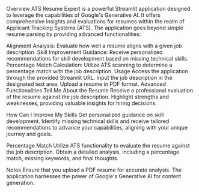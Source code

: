 Overview
ATS Resume Expert is a powerful Streamlit application designed to leverage the capabilities of Google's Generative AI. 
It offers comprehensive insights and evaluations for resumes within the realm of Applicant Tracking Systems (ATS). 
The application goes beyond simple resume parsing by providing advanced functionalities:

Alignment Analysis: Evaluate how well a resume aligns with a given job description.
Skill Improvement Guidance: Receive personalized recommendations for skill development based on missing technical skills.
Percentage Match Calculation: Utilize ATS scanning to determine a percentage match with the job description.
Usage
Access the application through the provided Streamlit URL.
Input the job description in the designated text area.
Upload a resume in PDF format.
Advanced Functionalities
Tell Me About the Resume
Receive a professional evaluation of the resume against the job description.
 Highlight strengths and weaknesses, providing valuable insights for hiring decisions.

How Can I Improve My Skills
Get personalized guidance on skill development. 
Identify missing technical skills and receive tailored recommendations to advance your capabilities,
 aligning with your unique journey and goals.

Percentage Match
Utilize ATS functionality to evaluate the resume against the job description. 
Obtain a detailed analysis, including a percentage match, missing keywords, and final thoughts.

Notes
Ensure that you upload a PDF resume for accurate analysis.
The application harnesses the power of Google's Generative AI for content generation.
